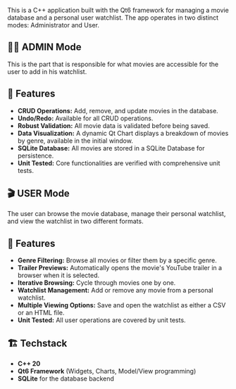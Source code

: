 This is a  C++ application built with the Qt6 framework for managing a movie database and a personal user watchlist. The app operates in two distinct modes: Administrator and User.

## 👨‍💼 ADMIN Mode
This is the part that is responsible for what movies are accessible for the user to add in his watchlist.
## 🚀 Features
- **CRUD Operations:** Add, remove, and update movies in the database.
- **Undo/Redo:** Available for all CRUD operations.
- **Robust Validation:** All movie data is validated before being saved.
- **Data Visualization:** A dynamic Qt Chart displays a breakdown of movies by genre, available in the initial window.
- **SQLite Database:** All movies are stored in a SQLite Database for persistence.
- **Unit Tested:** Core functionalities are verified with comprehensive unit tests.
## 🎬  USER Mode
The user can browse the movie database, manage their personal watchlist, and view the watchlist in two different formats.
## 🚀 Features
- **Genre Filtering:** Browse all movies or filter them by a specific genre.
- **Trailer Previews:** Automatically opens the movie's YouTube trailer in a browser when it is selected.
- **Iterative Browsing:**  Cycle through movies one by one.
- **Watchlist Management:** Add or remove any movie from a personal watchlist.
- **Multiple Viewing Options:** Save and open the watchlist as either a CSV or an HTML file.
- **Unit Tested:** All user operations are covered by unit tests.

## 🏗️ Techstack
- **C++ 20**
- **Qt6 Framework** (Widgets, Charts, Model/View programming)
- **SQLite** for the database backend
